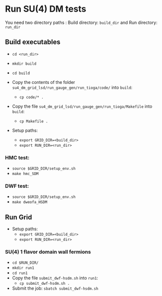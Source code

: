 # Run SU(4) DM tests
You need two directory paths : Build directory: `build_dir` and Run directory: `run_dir`
## Build executables
- `cd <run_dir>`
- `mkdir build`
- `cd build`
- Copy the contents of the folder `su4_dm_grid_lsd/run_gauge_gen/run_tioga/code/` into `build`: 
  - `cp code/* .`
- Copy the file ```su4_dm_grid_lsd/run_gauge_gen/run_tioga/Makefile``` into `build`: 
  - `cp Makefile .`

- Setup paths:
  - `export GRID_DIR=<build_dir>`
  - `export RUN_DIR=<run_dir>`
### HMC test: 
- `source $GRID_DIR/setup_env.sh`
- `make hmc_SDM`
### DWF test: 
- `source $GRID_DIR/setup_env.sh`
- `make dweofa_HSDM`


## Run Grid

- Setup paths:
  - `export GRID_DIR=<build_dir>`
  - `export RUN_DIR=<run_dir>`

### SU(4) 1 flavor domain wall fermions
- `cd $RUN_DIR/`
- `mkdir run1`
- `cd run1`
- Copy the file `submit_dwf-hsdm.sh` into `run1`:
  - `cp submit_dwf-hsdm.sh .`
- Submit the job:  `sbatch submit_dwf-hsdm.sh`
